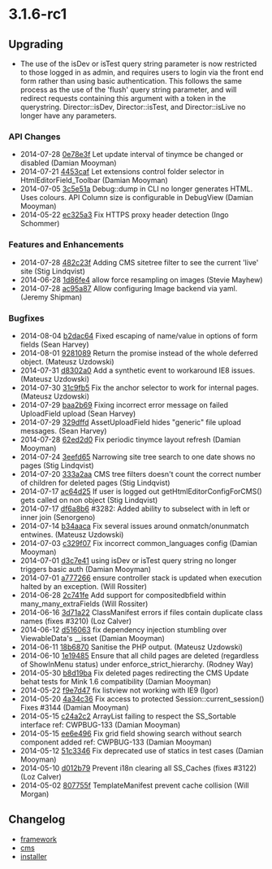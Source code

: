 # 3.1.6-rc1

## Upgrading

 * The use of the isDev or isTest query string parameter is now restricted to those logged in as admin,
   and requires users to login via the front end form rather than using basic authentication. This
   follows the same process as the use of the 'flush' query string parameter, and will redirect
   requests containing this argument with a token in the querystring.
   Director::isDev, Director::isTest, and Director::isLive no longer have any parameters.

### API Changes

 * 2014-07-28 [0e78e3f](https://github.com/silverstripe/sapphire/commit/0e78e3f) Let update interval of tinymce be changed or disabled (Damian Mooyman)
 * 2014-07-21 [4453caf](https://github.com/silverstripe/sapphire/commit/4453caf) Let extensions control folder selector in HtmlEditorField_Toolbar (Damian Mooyman)
 * 2014-07-05 [3c5e51a](https://github.com/silverstripe/sapphire/commit/3c5e51a) Debug::dump in CLI no longer generates HTML. Uses colours. API Column size is configurable in DebugView (Damian Mooyman)
 * 2014-05-22 [ec325a3](https://github.com/silverstripe/sapphire/commit/ec325a3) Fix HTTPS proxy header detection (Ingo Schommer)

### Features and Enhancements

 * 2014-07-28 [482c23f](https://github.com/silverstripe/silverstripe-cms/commit/482c23f) Adding CMS sitetree filter to see the current 'live' site (Stig Lindqvist)
 * 2014-06-28 [1d86fe4](https://github.com/silverstripe/sapphire/commit/1d86fe4) allow force resampling on images (Stevie Mayhew)
 * 2014-07-28 [ac95a87](https://github.com/silverstripe/sapphire/commit/ac95a87) Allow configuring Image backend via yaml. (Jeremy Shipman)

### Bugfixes

 * 2014-08-04 [b2dac64](https://github.com/silverstripe/sapphire/commit/b2dac64) Fixed escaping of name/value in options of form fields (Sean Harvey)
 * 2014-08-01 [9281089](https://github.com/silverstripe/sapphire/commit/9281089) Return the promise instead of the whole deferred object. (Mateusz Uzdowski)
 * 2014-07-31 [d8302a0](https://github.com/silverstripe/sapphire/commit/d8302a0) Add a synthetic event to workaround IE8 issues. (Mateusz Uzdowski)
 * 2014-07-30 [31c9fb5](https://github.com/silverstripe/sapphire/commit/31c9fb5) Fix the anchor selector to work for internal pages. (Mateusz Uzdowski)
 * 2014-07-29 [baa2b69](https://github.com/silverstripe/sapphire/commit/baa2b69) Fixing incorrect error message on failed UploadField upload (Sean Harvey)
 * 2014-07-29 [329dffd](https://github.com/silverstripe/sapphire/commit/329dffd) AssetUploadField hides "generic" file upload messages. (Sean Harvey)
 * 2014-07-28 [62ed2d0](https://github.com/silverstripe/sapphire/commit/62ed2d0) Fix periodic tinymce layout refresh (Damian Mooyman)
 * 2014-07-24 [3eefd65](https://github.com/silverstripe/silverstripe-cms/commit/3eefd65) Narrowing site tree search to one date shows no pages (Stig Lindqvist)
 * 2014-07-20 [333a2aa](https://github.com/silverstripe/sapphire/commit/333a2aa) CMS tree filters doesn't count the correct number of children for deleted pages (Stig Lindqvist)
 * 2014-07-17 [ac64d25](https://github.com/silverstripe/sapphire/commit/ac64d25) If user is logged out getHtmlEditorConfigForCMS() gets called on non object (Stig Lindqvist)
 * 2014-07-17 [df6a8b6](https://github.com/silverstripe/sapphire/commit/df6a8b6) #3282: Added ability to subselect with in left or inner join (Senorgeno)
 * 2014-07-14 [b34aaca](https://github.com/silverstripe/sapphire/commit/b34aaca) Fix several issues around onmatch/onunmatch entwines. (Mateusz Uzdowski)
 * 2014-07-03 [c329f07](https://github.com/silverstripe/sapphire/commit/c329f07) Fix incorrect common_languages config (Damian Mooyman)
 * 2014-07-01 [d3c7e41](https://github.com/silverstripe/sapphire/commit/d3c7e41) using isDev or isTest query string no longer triggers basic auth (Damian Mooyman)
 * 2014-07-01 [a777266](https://github.com/silverstripe/silverstripe-cms/commit/a777266) ensure controller stack is updated when execution halted by an exception. (Will Rossiter)
 * 2014-06-28 [2c741fe](https://github.com/silverstripe/sapphire/commit/2c741fe) Add support for compositedbfield within many_many_extraFields (Will Rossiter)
 * 2014-06-16 [3d71a22](https://github.com/silverstripe/sapphire/commit/3d71a22) ClassManifest errors if files contain duplicate class names (fixes #3210) (Loz Calver)
 * 2014-06-12 [d516063](https://github.com/silverstripe/sapphire/commit/d516063) fix dependency injection stumbling over ViewableData's __isset (Damian Mooyman)
 * 2014-06-11 [18b6870](https://github.com/silverstripe/sapphire/commit/18b6870) Sanitise the PHP output. (Mateusz Uzdowski)
 * 2014-06-10 [1e19485](https://github.com/silverstripe/silverstripe-cms/commit/1e19485) Ensure that all child pages are deleted (regardless of ShowInMenu status) under enforce_strict_hierarchy. (Rodney Way)
 * 2014-05-30 [b8d19ba](https://github.com/silverstripe/silverstripe-cms/commit/b8d19ba) Fix deleted pages redirecting the CMS Update behat tests for Mink 1.6 compatibility (Damian Mooyman)
 * 2014-05-22 [f9e7d47](https://github.com/silverstripe/sapphire/commit/f9e7d47) fix listview not working with IE9 (Igor)
 * 2014-05-20 [4a34c36](https://github.com/silverstripe/sapphire/commit/4a34c36) Fix access to protected Session::current_session() Fixes #3144 (Damian Mooyman)
 * 2014-05-15 [c24a2c2](https://github.com/silverstripe/sapphire/commit/c24a2c2) ArrayList failing to respect the SS_Sortable interface ref: CWPBUG-133 (Damian Mooyman)
 * 2014-05-15 [ee6e496](https://github.com/silverstripe/sapphire/commit/ee6e496) Fix grid field showing search without search component added ref: CWPBUG-133 (Damian Mooyman)
 * 2014-05-12 [51c3346](https://github.com/silverstripe/sapphire/commit/51c3346) Fix deprecated use of statics in test cases (Damian Mooyman)
 * 2014-05-10 [d012b79](https://github.com/silverstripe/sapphire/commit/d012b79) Prevent i18n clearing all SS_Caches (fixes #3122) (Loz Calver)
 * 2014-05-02 [807755f](https://github.com/silverstripe/sapphire/commit/807755f) TemplateManifest prevent cache collision (Will Morgan)

## Changelog

 * [framework](https://github.com/silverstripe/silverstripe-framework/releases/tag/3.1.6-rc1)
 * [cms](https://github.com/silverstripe/silverstripe-cms/releases/tag/3.1.6-rc1)
 * [installer](https://github.com/silverstripe/silverstripe-installer/releases/tag/3.1.6-rc1)
